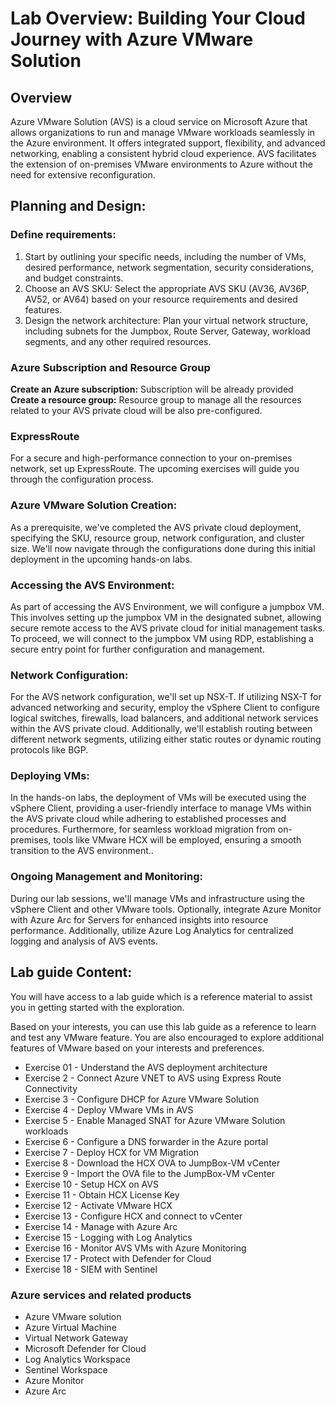 # Lab Overview: Building Your Cloud Journey with Azure VMware Solution

## Overview

Azure VMware Solution (AVS) is a cloud service on Microsoft Azure that allows organizations to run and manage VMware workloads seamlessly in the Azure environment. It offers integrated support, flexibility, and advanced networking, enabling a consistent hybrid cloud experience. AVS facilitates the extension of on-premises VMware environments to Azure without the need for extensive reconfiguration.

## Planning and Design:
 
### Define requirements: 
1. Start by outlining your specific needs, including the number of VMs, desired performance, network segmentation, security considerations, and budget constraints.
2. Choose an AVS SKU: Select the appropriate AVS SKU (AV36, AV36P, AV52, or AV64) based on your resource requirements and desired features.
3. Design the network architecture: Plan your virtual network structure, including subnets for the Jumpbox, Route Server, Gateway, workload segments, and any other required resources.
 
### Azure Subscription and Resource Group
 
**Create an Azure subscription:** Subscription will be already provided<br>
**Create a resource group:** Resource group to manage all the resources related to your AVS private cloud will be also pre-configured.
 
### ExpressRoute
For a secure and high-performance connection to your on-premises network, set up ExpressRoute. The upcoming exercises will guide you through the configuration process.
 
### Azure VMware Solution Creation:
As a prerequisite, we've completed the AVS private cloud deployment, specifying the SKU, resource group, network configuration, and cluster size. We'll now navigate through the configurations done during this initial deployment in the upcoming hands-on labs.
 
### Accessing the AVS Environment:
As part of accessing the AVS Environment, we will configure a jumpbox VM. This involves setting up the jumpbox VM in the designated subnet, allowing secure remote access to the AVS private cloud for initial management tasks. To proceed, we will connect to the jumpbox VM using RDP, establishing a secure entry point for further configuration and management.
 
### Network Configuration:
For the AVS network configuration, we'll set up NSX-T. If utilizing NSX-T for advanced networking and security, employ the vSphere Client to configure logical switches, firewalls, load balancers, and additional network services within the AVS private cloud. Additionally, we'll establish routing between different network segments, utilizing either static routes or dynamic routing protocols like BGP.
 
### Deploying VMs:
 
In the hands-on labs, the deployment of VMs will be executed using the vSphere Client, providing a user-friendly interface to manage VMs within the AVS private cloud while adhering to established processes and procedures. Furthermore, for seamless workload migration from on-premises, tools like VMware HCX will be employed, ensuring a smooth transition to the AVS environment..
 
### Ongoing Management and Monitoring:
 
During our lab sessions, we'll manage VMs and infrastructure using the vSphere Client and other VMware tools. Optionally, integrate Azure Monitor with Azure Arc for Servers for enhanced insights into resource performance. Additionally, utilize Azure Log Analytics for centralized logging and analysis of AVS events.

## Lab guide Content:

You will have access to a lab guide which is a reference material to assist you in getting started with the exploration.

Based on your interests, you can use this lab guide as a reference to learn and test any VMware feature. You are also encouraged to explore additional features of VMware based on your interests and preferences.

- Exercise 01 - Understand the AVS deployment architecture
- Exercise 2 - Connect Azure VNET to AVS using Express Route Connectivity 
- Exercise 3 - Configure DHCP for Azure VMware Solution
- Exercise 4 - Deploy VMware VMs in AVS 
- Exercise 5 - Enable Managed SNAT for Azure VMware Solution workloads 
- Exercise 6 - Configure a DNS forwarder in the Azure portal
- Exercise 7 - Deploy HCX for VM Migration
- Exercise 8 - Download the HCX OVA to JumpBox-VM vCenter
- Exercise 9 - Import the OVA file to the JumpBox-VM vCenter
- Exercise 10 - Setup HCX on AVS
- Exercise 11 - Obtain HCX License Key
- Exercise 12 - Activate VMware HCX
- Exercise 13 - Configure HCX and connect to vCenter
- Exercise 14 - Manage with Azure Arc 
- Exercise 15 - Logging with Log Analytics  
- Exercise 16 - Monitor AVS VMs with Azure Monitoring 
- Exercise 17 - Protect with Defender for Cloud 
- Exercise 18 - SIEM with Sentinel 

### Azure services and related products

- Azure VMware solution
- Azure Virtual Machine
- Virtual Network Gateway
- Microsoft Defender for Cloud
- Log Analytics Workspace
- Sentinel Workspace
- Azure Monitor
- Azure Arc

